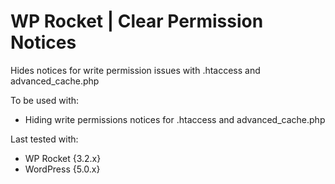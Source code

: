# WP Rocket | Clear Permission Notices 

Hides notices for write permission issues with .htaccess and advanced_cache.php


To be used with:
* Hiding write permissions notices for .htaccess and advanced_cache.php


Last tested with:
* WP Rocket {3.2.x}
* WordPress {5.0.x}
